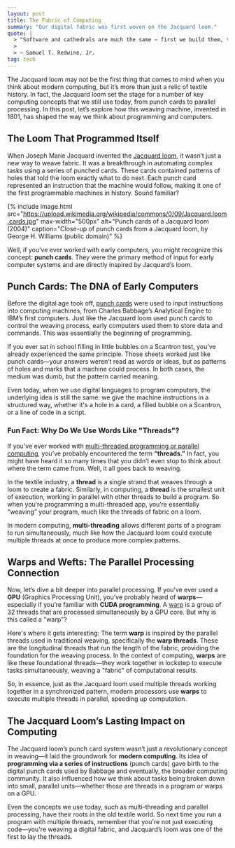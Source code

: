 ```yaml
---
layout: post
title: The Fabric of Computing
summary: "Our digital fabric was first woven on the Jacquard loom."
quote: |
  > "Software and cathedrals are much the same – first we build them, then we pray."
  >
  > — Samuel T. Redwine, Jr.
tag: tech
---
```


The Jacquard loom may not be the first thing that comes to mind when you think about modern computing, but it’s more than just a relic of textile history. In fact, the Jacquard loom set the stage for a number of key computing concepts that we still use today, from punch cards to parallel processing. In this post, let’s explore how this weaving machine, invented in 1801, has shaped the way we think about programming and computers.

## The Loom That Programmed Itself

When Joseph Marie Jacquard invented the <a href="https://en.wikipedia.org/wiki/Jacquard_machine">Jacquard loom</a>, it wasn’t just a new way to weave fabric. It was a breakthrough in automating complex tasks using a series of punched cards. These cards contained patterns of holes that told the loom exactly what to do next. Each punch card represented an instruction that the machine would follow, making it one of the first programmable machines in history. Sound familiar?

{% include image.html 
    src="https://upload.wikimedia.org/wikipedia/commons/0/09/Jacquard.loom.cards.jpg" 
    max-width="500px"
    alt="Punch cards of a Jacquard loom (2004)" 
    caption="Close-up of punch cards from a Jacquard loom, by George H. Williams (public domain)"
%}

Well, if you’ve ever worked with early computers, you might recognize this concept: **punch cards**. They were the primary method of input for early computer systems and are directly inspired by Jacquard’s loom.

## Punch Cards: The DNA of Early Computers

Before the digital age took off, <a href="https://en.wikipedia.org/wiki/Punched_card">punch cards</a> were used to input instructions into computing machines, from Charles Babbage’s Analytical Engine to IBM’s first computers. Just like the Jacquard loom used punch cards to control the weaving process, early computers used them to store data and commands. This was essentially the beginning of programming.

If you ever sat in school filling in little bubbles on a Scantron test, you’ve already experienced the same principle. Those sheets worked just like punch cards—your answers weren’t read as words or ideas, but as patterns of holes and marks that a machine could process. In both cases, the medium was dumb, but the pattern carried meaning.

Even today, when we use digital languages to program computers, the underlying idea is still the same: we give the machine instructions in a structured way, whether it's a hole in a card, a filled bubble on a Scantron, or a line of code in a script.

### Fun Fact: Why Do We Use Words Like "Threads"?

If you've ever worked with <a href="https://en.wikipedia.org/wiki/Thread_(computing)">multi-threaded programming or parallel computing</a>, you’ve probably encountered the term **“threads.”** In fact, you might have heard it so many times that you didn’t even stop to think about where the term came from. Well, it all goes back to weaving.

In the textile industry, a **thread** is a single strand that weaves through a loom to create a fabric. Similarly, in computing, a **thread** is the smallest unit of execution, working in parallel with other threads to build a program. So when you’re programming a multi-threaded app, you’re essentially “weaving” your program, much like the threads of fabric on a loom.

In modern computing, **multi-threading** allows different parts of a program to run simultaneously, much like how the Jacquard loom could execute multiple threads at once to produce more complex patterns.

## Warps and Wefts: The Parallel Processing Connection

Now, let’s dive a bit deeper into parallel processing. If you’ve ever used a **GPU** (Graphics Processing Unit), you’ve probably heard of **warps**—especially if you’re familiar with **CUDA programming**. A <a href="https://en.wikipedia.org/wiki/Thread_block_(CUDA_programming)">warp</a> is a group of 32 threads that are processed simultaneously by a GPU core. But why is this called a "warp"?

Here's where it gets interesting: The term **warp** is inspired by the parallel threads used in traditional weaving, specifically the **warp threads**. These are the longitudinal threads that run the length of the fabric, providing the foundation for the weaving process. In the context of computing, **warps** are like these foundational threads—they work together in lockstep to execute tasks simultaneously, weaving a "fabric" of computational results.

So, in essence, just as the Jacquard loom used multiple threads working together in a synchronized pattern, modern processors use **warps** to execute multiple threads in parallel, speeding up computation.

## The Jacquard Loom’s Lasting Impact on Computing

The Jacquard loom’s punch card system wasn’t just a revolutionary concept in weaving—it laid the groundwork for **modern computing**. Its idea of **programming via a series of instructions** (punch cards) gave birth to the digital punch cards used by Babbage and eventually, the broader computing community. It also influenced how we think about tasks being broken down into small, parallel units—whether those are threads in a program or warps on a GPU.

Even the concepts we use today, such as multi-threading and parallel processing, have their roots in the old textile world. So next time you run a program with multiple threads, remember that you're not just executing code—you're weaving a digital fabric, and Jacquard’s loom was one of the first to lay the threads.